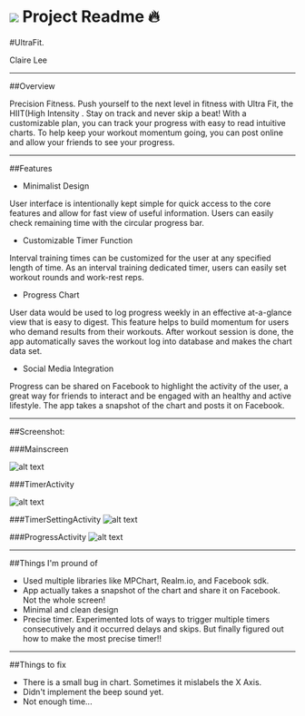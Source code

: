 # ![](https://ga-dash.s3.amazonaws.com/production/assets/logo-9f88ae6c9c3871690e33280fcf557f33.png) Project Readme :fire:
#UltraFit.

Claire Lee

---

##Overview

Precision Fitness.
Push yourself to the next level in fitness with Ultra Fit, the HIIT(High Intensity .  Stay on track and never skip a beat!  With a customizable plan, you can track your progress with easy to read intuitive charts. To help keep your workout momentum going, you can post online and allow your friends to see your progress.

---


##Features

 * Minimalist Design

User interface is intentionally kept simple for quick access to the core features and allow for fast view of useful information. Users can easily check remaining time with the circular progress bar. 


 * Customizable Timer Function
 

Interval training times can be customized for the user at any specified length of time. As an interval training dedicated timer, users can easily set workout rounds and work-rest reps. 


 * Progress Chart

User data would be used to log progress weekly in an effective at-a-glance view that is easy to digest.  This feature helps to build momentum for users who demand results from their workouts. After workout session is done, the app automatically saves the workout log into database and makes the chart data set. 


 * Social Media Integration

Progress can be shared on Facebook to highlight the activity of the user, a great way for friends to interact and be engaged with an healthy and active lifestyle. The app takes a snapshot of the chart and posts it on Facebook. 

---

##Screenshot:


###Mainscreen

![alt text](https://github.com/WasabiMayo/Project-4/blob/master/photo_2016-04-04_23-42-25.jpg?raw=true)


###TimerActivity

![alt text](https://github.com/WasabiMayo/Project-4/blob/master/photo_2016-04-04_23-42-04.jpg?raw=true)

###TimerSettingActivity
![alt text](https://github.com/WasabiMayo/Project-4/blob/master/photo_2016-04-04_23-41-49.jpg?raw=true)


###ProgressActivity
![alt text](https://github.com/WasabiMayo/Project-4/blob/master/photo_2016-04-04_23-40-23.jpg?raw=true)


---

##Things I'm pround of

 * Used multiple libraries like MPChart, Realm.io, and Facebook sdk. 
 * App actually takes a snapshot of the chart and share it on Facebook. Not the whole screen! 
 * Minimal and clean design
 * Precise timer. Experimented lots of ways to trigger multiple timers consecutively and it occurred delays and skips. But finally figured out how to make the most precise timer!! 


---

##Things to fix

 * There is a small bug in chart. Sometimes it mislabels the X Axis. 
 * Didn't implement the beep sound yet. 
 * Not enough time... 

